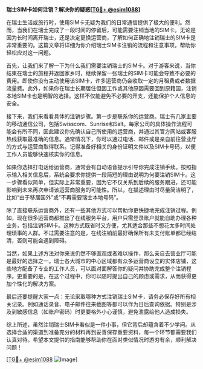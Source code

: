 **瑞士SIM卡如何注销？解决你的疑惑[[TG💪+ @esim1088](https://t.me/s/esim1088)]**

在瑞士生活或旅行时，使用SIM卡无疑为我们的日常通信提供了极大的便利。然而，当我们在瑞士完成了一段时间的停留后，可能需要注销当地的SIM卡。无论是因为长时间离开瑞士，还是决定更换运营商，了解如何正确地注销瑞士的SIM卡是非常重要的。这篇文章将详细为你介绍瑞士SIM卡注销的流程和注意事项，帮助你轻松应对这一问题。

首先，让我们来了解一下为什么我们需要注销瑞士的SIM卡。对于游客来说，当你结束在瑞士的旅程并返回家乡时，继续保留一张瑞士的SIM卡可能会导致不必要的费用。即使你没有主动使用该SIM卡，许多运营商仍会收取一定的月租费或者数据流量费。此外，如果你在瑞士长期居住但因工作或其他原因需要回到原籍国，注销本地SIM卡也是明智的选择。这样不仅能避免不必要的开支，还能保护个人信息的安全。

接下来，我们来看看具体的注销步骤。第一步是联系你的运营商。瑞士有几家主要的移动通信公司，包括Swisscom、Sunrise和Salt。每家公司的具体操作流程可能会有所不同，因此建议你先确认自己所使用的运营商，并通过其官方网站或客服热线获取最准确的信息。通常情况下，你可以通过电话、邮件或是亲自前往营业厅的方式与运营商取得联系。记得准备好相关的身份证明文件以及SIM卡号码，以便工作人员能够快速核实你的信息。

如果你选择打电话给运营商，通常会有自动语音提示引导你完成注销手续。按照指示输入相关信息后，系统会要求你提供一段简短的理由说明为何要注销SIM卡。这一步骤看似简单，但实际上非常重要，因为它不仅关系到后续的服务跟进，还可能影响到未来再次申请该运营商服务的可能性。所以，在描述理由时尽量简洁明了，比如“由于移居国外”或“不再需要瑞士本地号码”。

除了直接联系运营商外，还有一些其他方式可以帮助你更快捷地完成注销过程。例如，现在很多运营商都推出了在线服务平台，用户只需登录账户就能自助办理各种业务，包括注销SIM卡。这种方式既省时又方便，尤其适合那些不想花太多时间处理琐事的人群。不过需要注意的是，在线注销前最好确保所有未支付账单都已经结清，否则可能会遇到障碍。

当然，如果上述方法对你来说仍然不够直观或者难以操作，那么亲自去营业厅可能是最好的选择之一。瑞士各大城市的中心区域都有众多运营商设立的实体店铺，这些地方配备了专业的工作人员，可以面对面解答你的疑问并协助完成整个注销程序。更重要的是，在这个过程中，你可以随时提出自己的顾虑或需求，从而获得更加个性化的解决方案。

最后还要提醒大家一点：无论采取哪种方式注销瑞士SIM卡，请务必保存好所有相关记录。例如通话录音、电子邮件往来截图等都可以作为日后查询依据。特别是涉及到敏感信息（如账户密码）时更要格外小心谨慎，避免泄露给他人造成损失。

综上所述，虽然注销瑞士SIM卡看似是一件小事，但它背后却蕴含着不少学问。从选择合适的渠道到准备充分的材料再到妥善保存重要资料，每一个环节都需要我们认真对待。希望本文提供的指南能够帮助你在面对类似情况时游刃有余，顺利解决问题！

[[TG💪+ @esim1088](https://t.me/s/esim1088) ![Image](https://i.postimg.cc/4NQfJmqS/Snipaste-2025-05-13-00-14-12.png)]